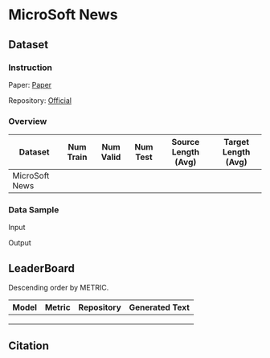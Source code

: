 # MicroSoft News

## Dataset

### Instruction

Paper: [Paper]()

Repository: [Official]()



### Overview

| Dataset         | Num Train | Num Valid | Num Test | Source Length (Avg) | Target Length (Avg) |
| --------------- | --------- | --------- | -------- | ------------------- | ------------------- |
| MicroSoft  News |           |           |          |                     |                     |

### Data Sample

Input

> 

Output

> 

## LeaderBoard

Descending order by METRIC.

| Model | Metric | Repository | Generated Text |
| ----- | ------ | ---------- | -------------- |
|       |        |            |                |
|       |        |            |                |
|       |        |            |                |

## Citation

```
 
```